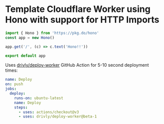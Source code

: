 # Template Cloudflare Worker using Hono with support for HTTP Imports

```javascript
import { Hono } from 'https://pkg.do/hono'
const app = new Hono()

app.get('/', (c) => c.text('Hono!!'))

export default app
```

Uses [drivly/deploy-worker](https://github.com/marketplace/actions/deploy-worker) GitHub Action for 5-10 second deployment times:

```yaml
name: Deploy
on: push
jobs:
  deploy:
    runs-on: ubuntu-latest
    name: Deploy
    steps:
      - uses: actions/checkout@v3
      - uses: drivly/deploy-worker@beta-1
```

